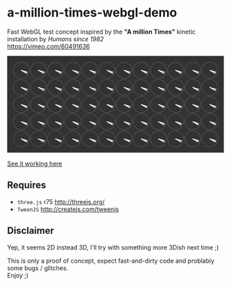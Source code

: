 # a-million-times-webgl-demo
Fast WebGL test concept inspired by the **"A million Times"** kinetic installation by _Humans since 1982_  
<https://vimeo.com/60491636>

![a-million-times-webgl-demo](https://github.com/carloscabo/a-million-times-webgl-demo/raw/master/wip-screenshots/webgl-012.gif)

[See it working here](https://htmlpreview.github.io/?https://github.com/carloscabo/a-million-times-webgl-demo/blob/master/index.html)

## Requires

- `three.js` r75 <http://threejs.org/>
- `TweenJS` <http://createjs.com/tweenjs>

## Disclaimer
Yep, it seems 2D instead 3D, I'll try with something more 3Dish next time ;)

This is only a proof of concept, expect fast-and-dirty code and problably some bugs / glitches.  
Enjoy ;)
